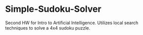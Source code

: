 # Simple-Sudoku-Solver
Second HW for Intro to Artificial Intelligence.
Utilizes local search techniques to solve a 4x4 sudoku puzzle.
